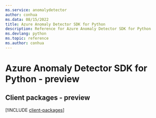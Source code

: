 ```yaml
---
ms.service: anomalydetector
author: conhua
ms.data: 08/15/2022
title: Azure Anomaly Detector SDK for Python
description: Reference for Azure Anomaly Detector SDK for Python
ms.devlang: python
ms.topic: reference
ms.author: conhua
---
```

# Azure Anomaly Detector SDK for Python - preview

## Client packages - preview
[!INCLUDE [client-packages](anomaly-detector-client-index.md)]
